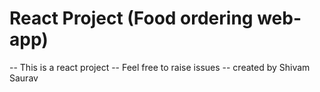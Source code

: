 # React Project (Food ordering web-app)
-- This is a react project 
-- Feel free to raise issues
-- created by Shivam Saurav